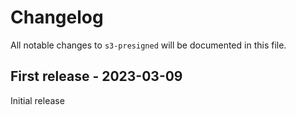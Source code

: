 # Changelog

All notable changes to `s3-presigned` will be documented in this file.

## First release - 2023-03-09

Initial  release
